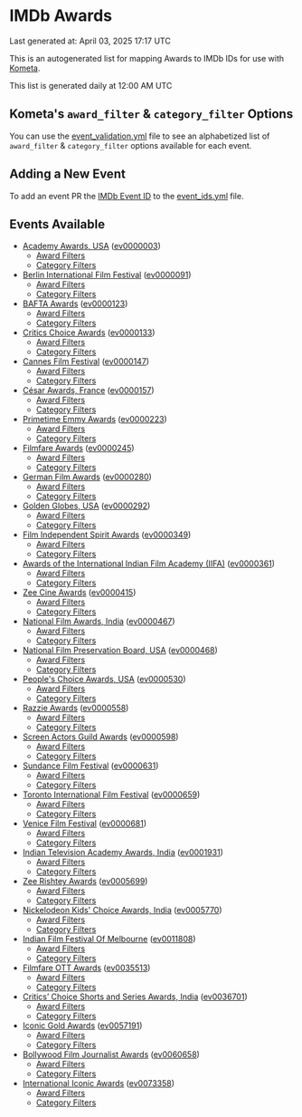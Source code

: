 # IMDb Awards

Last generated at: April 03, 2025 17:17 UTC

This is an autogenerated list for mapping Awards to IMDb IDs for use with [Kometa](https://github.com/Kometa-Team/Kometa).

This list is generated daily at 12:00 AM UTC 

## Kometa's `award_filter` & `category_filter` Options

You can use the [event_validation.yml](https://github.com/Kometa-Team/IMDb-Awards/blob/master/event_validation.yml) file to see an alphabetized list of `award_filter` & `category_filter` options available for each event.

## Adding a New Event

To add an event PR the [IMDb Event ID](https://www.imdb.com/event/all/) to the [event_ids.yml](https://github.com/Kometa-Team/IMDb-Awards/blob/master/event_ids.yml) file.

## Events Available

* [Academy Awards, USA](https://www.imdb.com/event/ev0000003) ([ev0000003](https://github.com/Kometa-Team/IMDb-Awards/blob/master/event_validation.yml#L1))
  * [Award Filters](https://github.com/Kometa-Team/IMDb-Awards/blob/master/event_validation.yml#L6)
  * [Category Filters](https://github.com/Kometa-Team/IMDb-Awards/blob/master/event_validation.yml#L14)
* [Berlin International Film Festival](https://www.imdb.com/event/ev0000091) ([ev0000091](https://github.com/Kometa-Team/IMDb-Awards/blob/master/event_validation.yml#L148))
  * [Award Filters](https://github.com/Kometa-Team/IMDb-Awards/blob/master/event_validation.yml#L153)
  * [Category Filters](https://github.com/Kometa-Team/IMDb-Awards/blob/master/event_validation.yml#L351)
* [BAFTA Awards](https://www.imdb.com/event/ev0000123) ([ev0000123](https://github.com/Kometa-Team/IMDb-Awards/blob/master/event_validation.yml#L636))
  * [Award Filters](https://github.com/Kometa-Team/IMDb-Awards/blob/master/event_validation.yml#L641)
  * [Category Filters](https://github.com/Kometa-Team/IMDb-Awards/blob/master/event_validation.yml#L674)
* [Critics Choice Awards](https://www.imdb.com/event/ev0000133) ([ev0000133](https://github.com/Kometa-Team/IMDb-Awards/blob/master/event_validation.yml#L1166))
  * [Award Filters](https://github.com/Kometa-Team/IMDb-Awards/blob/master/event_validation.yml#L1169)
  * [Category Filters](https://github.com/Kometa-Team/IMDb-Awards/blob/master/event_validation.yml#L1174)
* [Cannes Film Festival](https://www.imdb.com/event/ev0000147) ([ev0000147](https://github.com/Kometa-Team/IMDb-Awards/blob/master/event_validation.yml#L1275))
  * [Award Filters](https://github.com/Kometa-Team/IMDb-Awards/blob/master/event_validation.yml#L1280)
  * [Category Filters](https://github.com/Kometa-Team/IMDb-Awards/blob/master/event_validation.yml#L1447)
* [César Awards, France](https://www.imdb.com/event/ev0000157) ([ev0000157](https://github.com/Kometa-Team/IMDb-Awards/blob/master/event_validation.yml#L1677))
  * [Award Filters](https://github.com/Kometa-Team/IMDb-Awards/blob/master/event_validation.yml#L1681)
  * [Category Filters](https://github.com/Kometa-Team/IMDb-Awards/blob/master/event_validation.yml#L1686)
* [Primetime Emmy Awards](https://www.imdb.com/event/ev0000223) ([ev0000223](https://github.com/Kometa-Team/IMDb-Awards/blob/master/event_validation.yml#L1746))
  * [Award Filters](https://github.com/Kometa-Team/IMDb-Awards/blob/master/event_validation.yml#L1751)
  * [Category Filters](https://github.com/Kometa-Team/IMDb-Awards/blob/master/event_validation.yml#L1758)
* [Filmfare Awards](https://www.imdb.com/event/ev0000245) ([ev0000245](https://github.com/Kometa-Team/IMDb-Awards/blob/master/event_validation.yml#L2969))
  * [Award Filters](https://github.com/Kometa-Team/IMDb-Awards/blob/master/event_validation.yml#L2973)
  * [Category Filters](https://github.com/Kometa-Team/IMDb-Awards/blob/master/event_validation.yml#L2982)
* [German Film Awards](https://www.imdb.com/event/ev0000280) ([ev0000280](https://github.com/Kometa-Team/IMDb-Awards/blob/master/event_validation.yml#L3072))
  * [Award Filters](https://github.com/Kometa-Team/IMDb-Awards/blob/master/event_validation.yml#L3077)
  * [Category Filters](https://github.com/Kometa-Team/IMDb-Awards/blob/master/event_validation.yml#L3100)
* [Golden Globes, USA](https://www.imdb.com/event/ev0000292) ([ev0000292](https://github.com/Kometa-Team/IMDb-Awards/blob/master/event_validation.yml#L3174))
  * [Award Filters](https://github.com/Kometa-Team/IMDb-Awards/blob/master/event_validation.yml#L3179)
  * [Category Filters](https://github.com/Kometa-Team/IMDb-Awards/blob/master/event_validation.yml#L3187)
* [Film Independent Spirit Awards](https://www.imdb.com/event/ev0000349) ([ev0000349](https://github.com/Kometa-Team/IMDb-Awards/blob/master/event_validation.yml#L3353))
  * [Award Filters](https://github.com/Kometa-Team/IMDb-Awards/blob/master/event_validation.yml#L3356)
  * [Category Filters](https://github.com/Kometa-Team/IMDb-Awards/blob/master/event_validation.yml#L3365)
* [Awards of the International Indian Film Academy (IIFA)](https://www.imdb.com/event/ev0000361) ([ev0000361](https://github.com/Kometa-Team/IMDb-Awards/blob/master/event_validation.yml#L3405))
  * [Award Filters](https://github.com/Kometa-Team/IMDb-Awards/blob/master/event_validation.yml#L3408)
  * [Category Filters](https://github.com/Kometa-Team/IMDb-Awards/blob/master/event_validation.yml#L3418)
* [Zee Cine Awards](https://www.imdb.com/event/ev0000415) ([ev0000415](https://github.com/Kometa-Team/IMDb-Awards/blob/master/event_validation.yml#L3513))
  * [Award Filters](https://github.com/Kometa-Team/IMDb-Awards/blob/master/event_validation.yml#L3515)
  * [Category Filters](https://github.com/Kometa-Team/IMDb-Awards/blob/master/event_validation.yml#L3525)
* [National Film Awards, India](https://www.imdb.com/event/ev0000467) ([ev0000467](https://github.com/Kometa-Team/IMDb-Awards/blob/master/event_validation.yml#L3630))
  * [Award Filters](https://github.com/Kometa-Team/IMDb-Awards/blob/master/event_validation.yml#L3634)
  * [Category Filters](https://github.com/Kometa-Team/IMDb-Awards/blob/master/event_validation.yml#L3648)
* [National Film Preservation Board, USA](https://www.imdb.com/event/ev0000468) ([ev0000468](https://github.com/Kometa-Team/IMDb-Awards/blob/master/event_validation.yml#L3843))
  * [Award Filters](https://github.com/Kometa-Team/IMDb-Awards/blob/master/event_validation.yml#L3846)
  * [Category Filters](https://github.com/Kometa-Team/IMDb-Awards/blob/master/event_validation.yml#L3848)
* [People's Choice Awards, USA](https://www.imdb.com/event/ev0000530) ([ev0000530](https://github.com/Kometa-Team/IMDb-Awards/blob/master/event_validation.yml#L3851))
  * [Award Filters](https://github.com/Kometa-Team/IMDb-Awards/blob/master/event_validation.yml#L3854)
  * [Category Filters](https://github.com/Kometa-Team/IMDb-Awards/blob/master/event_validation.yml#L3857)
* [Razzie Awards](https://www.imdb.com/event/ev0000558) ([ev0000558](https://github.com/Kometa-Team/IMDb-Awards/blob/master/event_validation.yml#L4100))
  * [Award Filters](https://github.com/Kometa-Team/IMDb-Awards/blob/master/event_validation.yml#L4103)
  * [Category Filters](https://github.com/Kometa-Team/IMDb-Awards/blob/master/event_validation.yml#L4108)
* [Screen Actors Guild Awards](https://www.imdb.com/event/ev0000598) ([ev0000598](https://github.com/Kometa-Team/IMDb-Awards/blob/master/event_validation.yml#L4148))
  * [Award Filters](https://github.com/Kometa-Team/IMDb-Awards/blob/master/event_validation.yml#L4151)
  * [Category Filters](https://github.com/Kometa-Team/IMDb-Awards/blob/master/event_validation.yml#L4153)
* [Sundance Film Festival](https://www.imdb.com/event/ev0000631) ([ev0000631](https://github.com/Kometa-Team/IMDb-Awards/blob/master/event_validation.yml#L4179))
  * [Award Filters](https://github.com/Kometa-Team/IMDb-Awards/blob/master/event_validation.yml#L4182)
  * [Category Filters](https://github.com/Kometa-Team/IMDb-Awards/blob/master/event_validation.yml#L4233)
* [Toronto International Film Festival](https://www.imdb.com/event/ev0000659) ([ev0000659](https://github.com/Kometa-Team/IMDb-Awards/blob/master/event_validation.yml#L4351))
  * [Award Filters](https://github.com/Kometa-Team/IMDb-Awards/blob/master/event_validation.yml#L4354)
  * [Category Filters](https://github.com/Kometa-Team/IMDb-Awards/blob/master/event_validation.yml#L4411)
* [Venice Film Festival](https://www.imdb.com/event/ev0000681) ([ev0000681](https://github.com/Kometa-Team/IMDb-Awards/blob/master/event_validation.yml#L4490))
  * [Award Filters](https://github.com/Kometa-Team/IMDb-Awards/blob/master/event_validation.yml#L4495)
  * [Category Filters](https://github.com/Kometa-Team/IMDb-Awards/blob/master/event_validation.yml#L4837)
* [Indian Television Academy Awards, India](https://www.imdb.com/event/ev0001931) ([ev0001931](https://github.com/Kometa-Team/IMDb-Awards/blob/master/event_validation.yml#L5289))
  * [Award Filters](https://github.com/Kometa-Team/IMDb-Awards/blob/master/event_validation.yml#L5292)
  * [Category Filters](https://github.com/Kometa-Team/IMDb-Awards/blob/master/event_validation.yml#L5301)
* [Zee Rishtey Awards](https://www.imdb.com/event/ev0005699) ([ev0005699](https://github.com/Kometa-Team/IMDb-Awards/blob/master/event_validation.yml#L5492))
  * [Award Filters](https://github.com/Kometa-Team/IMDb-Awards/blob/master/event_validation.yml#L5494)
  * [Category Filters](https://github.com/Kometa-Team/IMDb-Awards/blob/master/event_validation.yml#L5496)
* [Nickelodeon Kids' Choice Awards, India](https://www.imdb.com/event/ev0005770) ([ev0005770](https://github.com/Kometa-Team/IMDb-Awards/blob/master/event_validation.yml#L5575))
  * [Award Filters](https://github.com/Kometa-Team/IMDb-Awards/blob/master/event_validation.yml#L5577)
  * [Category Filters](https://github.com/Kometa-Team/IMDb-Awards/blob/master/event_validation.yml#L5580)
* [Indian Film Festival Of Melbourne](https://www.imdb.com/event/ev0011808) ([ev0011808](https://github.com/Kometa-Team/IMDb-Awards/blob/master/event_validation.yml#L5615))
  * [Award Filters](https://github.com/Kometa-Team/IMDb-Awards/blob/master/event_validation.yml#L5617)
  * [Category Filters](https://github.com/Kometa-Team/IMDb-Awards/blob/master/event_validation.yml#L5629)
* [Filmfare OTT Awards](https://www.imdb.com/event/ev0035513) ([ev0035513](https://github.com/Kometa-Team/IMDb-Awards/blob/master/event_validation.yml#L5652))
  * [Award Filters](https://github.com/Kometa-Team/IMDb-Awards/blob/master/event_validation.yml#L5654)
  * [Category Filters](https://github.com/Kometa-Team/IMDb-Awards/blob/master/event_validation.yml#L5660)
* [Critics’ Choice Shorts and Series Awards, India](https://www.imdb.com/event/ev0036701) ([ev0036701](https://github.com/Kometa-Team/IMDb-Awards/blob/master/event_validation.yml#L5741))
  * [Award Filters](https://github.com/Kometa-Team/IMDb-Awards/blob/master/event_validation.yml#L5743)
  * [Category Filters](https://github.com/Kometa-Team/IMDb-Awards/blob/master/event_validation.yml#L5746)
* [Iconic Gold Awards](https://www.imdb.com/event/ev0057191) ([ev0057191](https://github.com/Kometa-Team/IMDb-Awards/blob/master/event_validation.yml#L5764))
  * [Award Filters](https://github.com/Kometa-Team/IMDb-Awards/blob/master/event_validation.yml#L5766)
  * [Category Filters](https://github.com/Kometa-Team/IMDb-Awards/blob/master/event_validation.yml#L5768)
* [Bollywood Film Journalist Awards](https://www.imdb.com/event/ev0060658) ([ev0060658](https://github.com/Kometa-Team/IMDb-Awards/blob/master/event_validation.yml#L5875))
  * [Award Filters](https://github.com/Kometa-Team/IMDb-Awards/blob/master/event_validation.yml#L5877)
  * [Category Filters](https://github.com/Kometa-Team/IMDb-Awards/blob/master/event_validation.yml#L5882)
* [International Iconic Awards](https://www.imdb.com/event/ev0073358) ([ev0073358](https://github.com/Kometa-Team/IMDb-Awards/blob/master/event_validation.yml#L5894))
  * [Award Filters](https://github.com/Kometa-Team/IMDb-Awards/blob/master/event_validation.yml#L5896)
  * [Category Filters](https://github.com/Kometa-Team/IMDb-Awards/blob/master/event_validation.yml#L5900)
